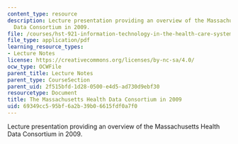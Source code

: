 ```yaml
---
content_type: resource
description: Lecture presentation providing an overview of the Massachusetts Health
  Data Consortium in 2009.
file: /courses/hst-921-information-technology-in-the-health-care-system-of-the-future-spring-2009/69349cc595bf6a2b39b06615fdf0a7f0_MITHST_921S09_lec02_schnei.pdf
file_type: application/pdf
learning_resource_types:
- Lecture Notes
license: https://creativecommons.org/licenses/by-nc-sa/4.0/
ocw_type: OCWFile
parent_title: Lecture Notes
parent_type: CourseSection
parent_uid: 2f515bfd-1d28-0500-e4d5-ad730d9ebf30
resourcetype: Document
title: The Massachusetts Health Data Consortium in 2009
uid: 69349cc5-95bf-6a2b-39b0-6615fdf0a7f0
---
```

Lecture presentation providing an overview of the Massachusetts Health Data Consortium in 2009.